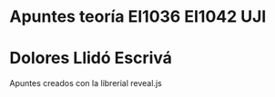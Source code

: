 # Apuntes teoría EI1036 EI1042 UJI
# Dolores Llidó Escrivá

Apuntes creados con la librerial reveal.js
